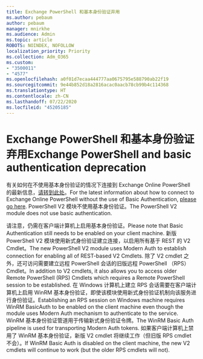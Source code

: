 ```yaml
---
title: Exchange PowerShell 和基本身份验证弃用
ms.author: pebaum
author: pebaum
manager: mnirkhe
ms.audience: Admin
ms.topic: article
ROBOTS: NOINDEX, NOFOLLOW
localization_priority: Priority
ms.collection: Adm_O365
ms.custom:
- "3500011"
- "4577"
ms.openlocfilehash: a0f01d7ecaa444777aa0675795e588790ab22f19
ms.sourcegitcommit: 9e44b852d18a2816acac0aacb78cb99b4c114368
ms.translationtype: HT
ms.contentlocale: zh-CN
ms.lasthandoff: 07/22/2020
ms.locfileid: "45205185"
---
```

# <a name="exchange-powershell-and-basic-authentication-deprecation"></a><span data-ttu-id="29d3d-102">Exchange PowerShell 和基本身份验证弃用</span><span class="sxs-lookup"><span data-stu-id="29d3d-102">Exchange PowerShell and basic authentication deprecation</span></span>

<span data-ttu-id="29d3d-103">有关如何在不使用基本身份验证的情况下连接到 Exchange Online PowerShell 的最新信息，[请转到此处](https://aka.ms/exops-docs)。</span><span class="sxs-lookup"><span data-stu-id="29d3d-103">For the latest information about how to connect to Exchange Online PowerShell without the use of Basic Authentication, [please go here](https://aka.ms/exops-docs).</span></span> <span data-ttu-id="29d3d-104">PowerShell V2 模块不使用基本身份验证。</span><span class="sxs-lookup"><span data-stu-id="29d3d-104">The PowerShell V2 module does not use basic authentication.</span></span>

<span data-ttu-id="29d3d-105">请注意，仍需在客户端计算机上启用基本身份验证。</span><span class="sxs-lookup"><span data-stu-id="29d3d-105">Please note that Basic Authentication still needs to be enabled on your client machine.</span></span>
<span data-ttu-id="29d3d-106">新版 PowerShell V2 模块使用新式身份验证建立连接，以启用所有基于 REST 的 V2 Cmdlet。</span><span class="sxs-lookup"><span data-stu-id="29d3d-106">The new PowerShell V2 module uses Modern Auth to establish connection for enabling all of REST-based V2 Cmdlets.</span></span> <span data-ttu-id="29d3d-107">除了 V2 cmdlet 之外，还可访问需要建立远程 PowerShell 会话的旧版远程 PowerShell （RPS） Cmdlet。</span><span class="sxs-lookup"><span data-stu-id="29d3d-107">In addition to V2 cmdlets, it also allows you to access older Remote PowerShell (RPS) Cmdlets which requires a Remote PowerShell session to be established.</span></span> <span data-ttu-id="29d3d-108">在 Windows 计算机上建立 RPS 会话需要在客户端计算机上启用 WinRM 基本身份验证，即使该模块使用新式身份验证机制向该服务进行身份验证。</span><span class="sxs-lookup"><span data-stu-id="29d3d-108">Establishing an RPS session on Windows machine requires WinRM BasicAuth to be enabled on the client machine even though the module uses Modern Auth mechanism to authenticate to the service.</span></span> <span data-ttu-id="29d3d-109">WinRM 基本身份验证管道用于传输新式身份验证令牌。</span><span class="sxs-lookup"><span data-stu-id="29d3d-109">The WinRM Basic Auth pipeline is used for transporting Modern Auth tokens.</span></span> <span data-ttu-id="29d3d-110">如果客户端计算机上禁用了 WinRM 基本身份验证，新版 V2 cmdlet 将继续工作（但旧版 RPS cmdlet 不会）。</span><span class="sxs-lookup"><span data-stu-id="29d3d-110">If WinRM Basic Auth is disabled on the client machine, the new V2 cmdlets will continue to work (but the older RPS cmdlets will not).</span></span>
